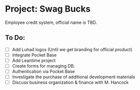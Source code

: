 # Project: Swag Bucks
Employee credit system, official name is TBD.

## To Do:
- [ ] Add Luhad logos (Until we get branding for official product)
- [ ] Integrate Pocket Base
- [ ] Add Leantime project
- [ ] Create forms for managing DB.
- [ ] Authentication via Pocket Base
- [ ] Investigate the purchase of additional development materials
- [ ] Discuss business organization & finance with M. Hancock